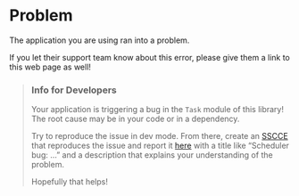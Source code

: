 # Problem

The application you are using ran into a problem.

If you let their support team know about this error, please give them a link to this web page as well!


> ### Info for Developers
>
> Your application is triggering a bug in the `Task` module of this library! The root cause may be in your code or in a dependency.
>
> Try to reproduce the issue in dev mode. From there, create an [SSCCE](http://sscce.org/) that reproduces the issue and report it [here](https://github.com/elm-lang/core/issues) with a title like “Scheduler bug: ...” and a description that explains your understanding of the problem.
>
> Hopefully that helps!
